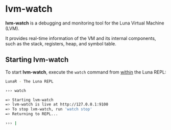 # lvm-watch

**lvm-watch** is a debugging and monitoring tool for the Luna Virtual Machine (LVM).

It provides real-time information of the VM and its internal components, such as the stack, registers, heap, and symbol
table.

## Starting lvm-watch

To start **lvm-watch**, execute the `watch` command from <u>within</u> the Luna REPL:

```bash
LunaR - The Luna REPL

››› watch

=> Starting lvm-watch
=> lvm-watch is live at http://127.0.0.1:9100
=> To stop lvm-watch, run 'watch stop'
=> Returning to REPL...

››› |
```